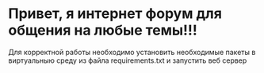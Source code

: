 # Привет, я интернет форум для общения на любые темы!!!

Для корректной работы необходимо установить необходимые пакеты в виртуальныю среду из файла requirements.txt и запустить веб сервер 

